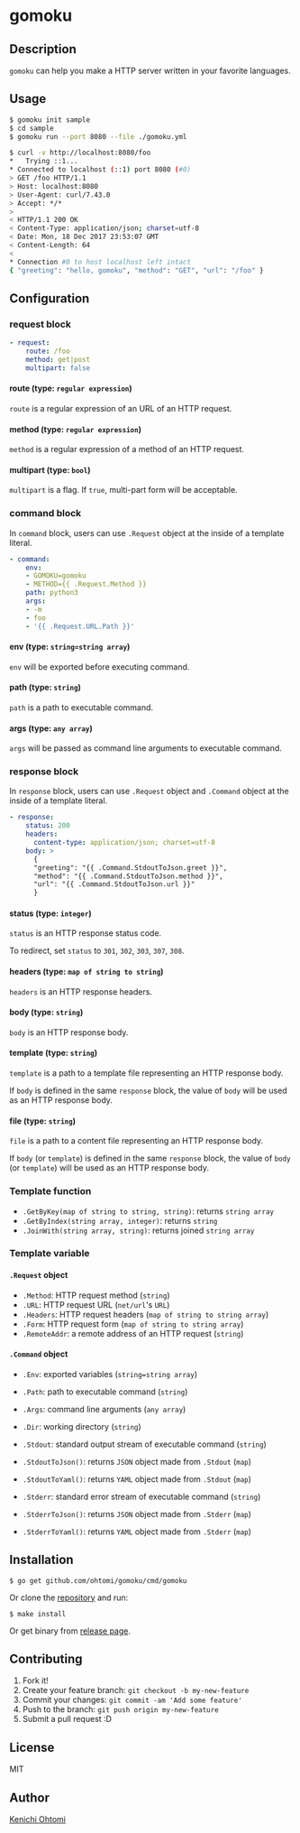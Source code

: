 # gomoku

## Description

`gomoku` can help you make a HTTP server written in your favorite languages.

## Usage

```bash
$ gomoku init sample
$ cd sample
$ gomoku run --port 8080 --file ./gomoku.yml

$ curl -v http://localhost:8080/foo
*   Trying ::1...
* Connected to localhost (::1) port 8080 (#0)
> GET /foo HTTP/1.1
> Host: localhost:8080
> User-Agent: curl/7.43.0
> Accept: */*
>
< HTTP/1.1 200 OK
< Content-Type: application/json; charset=utf-8
< Date: Mon, 18 Dec 2017 23:53:07 GMT
< Content-Length: 64
<
* Connection #0 to host localhost left intact
{ "greeting": "hello, gomoku", "method": "GET", "url": "/foo" }
```

## Configuration

### request block

```yaml
- request:
    route: /foo
    method: get|post
    multipart: false
```

#### route (type: `regular expression`)
`route` is a regular expression of an URL of an HTTP request.

#### method (type: `regular expression`)
`method` is a regular expression of a method of an HTTP request.

#### multipart (type: `bool`)
`multipart` is a flag. If `true`, multi-part form will be acceptable.

### command block
In `command` block, users can use `.Request` object at the inside of a template literal.

```yaml
- command:
    env:
    - GOMOKU=gomoku
    - METHOD={{ .Request.Method }}
    path: python3
    args:
    - -m
    - foo
    - '{{ .Request.URL.Path }}'
```

#### env (type: `string=string array`)
`env` will be exported before executing command.

#### path (type: `string`)
`path` is a path to executable command.

#### args (type: `any array`)
`args` will be passed as command line arguments to executable command.

### response block
In `response` block, users can use `.Request` object and `.Command` object at the inside of a template literal.

```yaml
- response:
    status: 200
    headers:
      content-type: application/json; charset=utf-8 
    body: >
      {
      "greeting": "{{ .Command.StdoutToJson.greet }}",
      "method": "{{ .Command.StdoutToJson.method }}",
      "url": "{{ .Command.StdoutToJson.url }}"
      }
```

#### status (type: `integer`)
`status` is an HTTP response status code.

To redirect, set `status` to `301`, `302`, `303`, `307`, `308`.

#### headers (type: `map of string to string`)
`headers` is an HTTP response headers.

#### body (type: `string`)
`body` is an HTTP response body.

#### template (type: `string`)
`template` is a path to a template file representing an HTTP response body.

If `body` is defined in the same `response` block, the value of `body` will be used as an HTTP response body.

#### file (type: `string`)
`file` is a path to a content file representing an HTTP response body.

If `body` (or `template`) is defined in the same `response` block, the value of `body` (or `template`) will be used as an HTTP response body.

### Template function
- `.GetByKey(map of string to string, string)`: returns `string array`
- `.GetByIndex(string array, integer)`: returns `string`
- `.JoinWith(string array, string)`: returns joined `string array`

### Template variable

#### `.Request` object
- `.Method`: HTTP request method (`string`)
- `.URL`: HTTP request URL (`net/url`'s `URL`)
- `.Headers`: HTTP request headers (`map of string to string array`)
- `.Form`: HTTP request form (`map of string to string array`)
- `.RemoteAddr`: a remote address of an HTTP request (`string`)

#### `.Command` object
- `.Env`: exported variables (`string=string array`)
- `.Path`: path to executable command (`string`)
- `.Args`: command line arguments (`any array`)
- `.Dir`: working directory (`string`)

- `.Stdout`: standard output stream of executable command (`string`)
- `.StdoutToJson()`: returns `JSON` object made from `.Stdout` (`map`)
- `.StdoutToYaml()`: returns `YAML` object made from `.Stdout` (`map`)

- `.Stderr`: standard error stream of executable command (`string`)
- `.StderrToJson()`: returns `JSON` object made from `.Stderr` (`map`)
- `.StderrToYaml()`: returns `YAML` object made from `.Stderr` (`map`)

## Installation

```console
$ go get github.com/ohtomi/gomoku/cmd/gomoku
```

Or clone the [repository](https://github.com/ohtomi/gomoku) and run:
```console
$ make install
```

Or get binary from [release page](../../releases/latest).


## Contributing

1. Fork it!
1. Create your feature branch: `git checkout -b my-new-feature`
1. Commit your changes: `git commit -am 'Add some feature'`
1. Push to the branch: `git push origin my-new-feature`
1. Submit a pull request :D

## License

MIT

## Author

[Kenichi Ohtomi](https://github.com/ohtomi)
